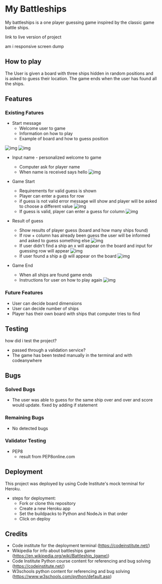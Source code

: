 # My Battleships

My battleships is a one player guessing game inspired by the classic game battle ships.

link to live version of project

am i responsive screen dump

## How to play

The User is given a board with three ships hidden in random positions and is asked to guess their location.
The game ends when the user has found all the ships.

## Features

### Existing Fatures

 - Start message
   - Welcome user to game
   - Information on how to play
   - Example of board and how to guess position

![img](assets/readme-assets/1welcome-how-to1.png)
![img](assets/readme-assets/2welcome-how-to2.png)

- Input name - personalized welcome to game
    - Computer ask for player name
    - When name is received says hello
![img](assets/readme-assets/3user-input-name.png)

- Game Start
    - Requirements for valid guess is shown
    - Player can enter a guess for row
    - if guess is not valid error message will show and player will be asked to choose a different value
    ![img](assets/readme-assets/5invalid-guess.png)
    - If guess is valid, player can enter a guess for column
    ![img](assets/readme-assets/4show-board-enter-row.png)

- Result of guess
    - Show results of player guess (board and how many ships found)
    - If row + column has already been guess the user will be informed and asked to guess something else
    ![img](assets/readme-assets/6guess-already-guessed.png)
    - If user didn't find a ship an x will appear on the board and input for guessing row will appear
    ![img](assets/readme-assets/8guess-noship.png)
    - If user found a ship a @ will appear on the board
    ![img](assets/readme-assets/7guess-found-ship.png)

- Game End
    - When all ships are found game ends
    - Instructions for user on how to play again
    ![img](assets/readme-assets/9all-ships-found-end.png)



### Future Features
 - User can decide board dimensions
 - User can decide number of ships
 - Player has their own board with ships that computer tries to find

## Testing

how did i test the project?
 - passed through a validation service?
 - The game has been tested manually in the terminal and with codeanywhere

## Bugs

### Solved Bugs

 - The user was able to guess for the same ship over and over and score would update. fixed by adding if statement

### Remaining Bugs

- No detected bugs

### Validator Testing

- PEP8
  - result from PEP8online.com

## Deployment

This project was deployed by using Code Institute's mock terminal for Heroku.

- steps for deployment:
  - Fork or clone this repository
  - Create a new Heroku app
  - Set the buildpacks to Python and NodeJs in that order
  - Click on deploy

## Credits

- Code institute for the deployment terminal (https://codeinstitute.net/)
- Wikipedia for info about battleships game (https://en.wikipedia.org/wiki/Battleship_(game))
- Code Institute Python course content for referencing and bug solving (https://codeinstitute.net/)
- W3schools python content for referencing and bug solving (https://www.w3schools.com/python/default.asp)